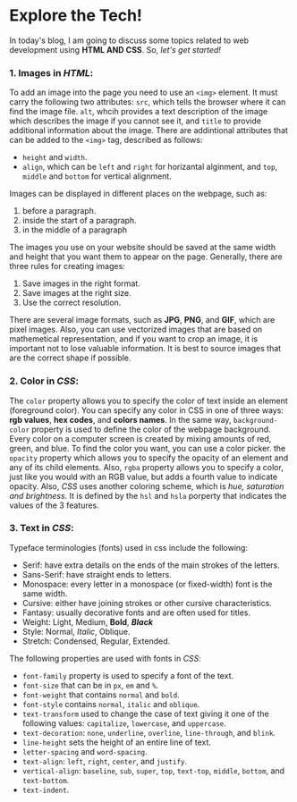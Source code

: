 # Explore the Tech!

In today's blog, I am going to discuss some topics related to web development using **HTML AND CSS**. So, _let's get started!_

### 1. Images in _HTML_:
To add an image into the page you need to use an `<img>` element. It must carry the following two attributes: `src`, which tells the browser where it can find the image file. `alt`, whcih provides a text description of the image which describes the image if you cannot see it, and `title` to provide additional information about the image. There are addintional attributes that can be added to the `<img>` tag, described as follows:
* `height` and `width`.
* `align`, which can be `left` and `right` for horizantal alginment, and `top`, `middle` and `bottom` for vertical alignment.

Images can be displayed in different places on the webpage, such as:
1. before a paragraph.
2. inside the start of a paragraph.
3. in the middle of a paragraph

The images you use on your website should be saved at the same width and height that you want them to appear on the page. Generally, there are three rules for creating images:
1. Save images in the right format.
2. Save images at the right size.
3. Use the correct resolution.

There are several image formats, such as **JPG**, **PNG**, and **GIF**, which are pixel images. Also, you can use vectorized images that are based on mathemetical representation, and if you want to crop an image, it is important not to lose valuable information. It is best to source
images that are the correct shape if possible.

### 2. Color in _CSS_:
The `color` property allows you to specify the color of text inside an element (foreground color). You can specify any color in CSS in one of three ways: **rgb values**, **hex codes**, and **colors names**. In the same way, `background-color` property is used to define the color of the webpage background. 
Every color on a computer screen is created by mixing amounts of red, green, and blue. To find the color you want, you can use a color picker. the `opacity`
property which allows you to specify the opacity of an element and any of its child elements. Also, `rgba` property allows you to specify a color, just like you would with an RGB value, but adds a fourth value to indicate opacity.
Also, _CSS_ uses another coloring scheme, which is _hue, saturation and brightness_. It is defined by the `hsl` and `hsla` porperty that indicates the values of the 3 features. 

### 3. Text in _CSS_:
Typeface terminologies (fonts) used in css include the following:
* Serif: have extra details on the ends of the main strokes of the letters.
* Sans-Serif: have straight ends to letters.
* Monospace: every letter in a monospace (or fixed-width) font is the same width.
* Cursive: either have joining strokes or other cursive characteristics.
* Fantasy: usually decorative fonts and are often used for titles.
* Weight: Light, Medium, **Bold**, ***Black***
* Style: Normal, _Italic_, Oblique.
* Stretch: Condensed, Regular, Extended.

The following properties are used with fonts in _CSS_:
* `font-family` property is used to specify a font of the text.
* `font-size` that can be in `px`, `em` and `%`. 
* `font-weight` that contains `normal` and `bold`.
* `font-style` contains `normal`, `italic` and `oblique`.
* `text-transform` used to change the case of text giving it one of the following values: `capitalize`, `lowercase`, and `uppercase`.
* `text-decoration`: `none`, `underline`, `overline`, `line-through`, and `blink`.
* `line-height` sets the height of an entire line of text.
* `letter-spacing` and `word-spacing`.
* `text-align`: `left`, `right`, `center`, and `justify`.
* `vertical-align`: `baseline`, `sub`, `super`, `top`, `text-top`, `middle`, `bottom`, and `text-bottom`.
* `text-indent`.
